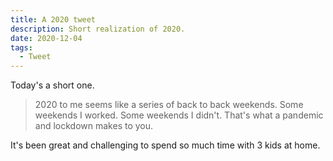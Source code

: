 ```yaml
---
title: A 2020 tweet
description: Short realization of 2020.
date: 2020-12-04
tags:
  - Tweet
---
```

Today's a short one. 

> 2020 to me seems like a series of back to back weekends. Some weekends I worked. Some weekends I didn't.
> That's what a pandemic and lockdown makes to you.

It's been great and challenging to spend so much time with 3 kids at home. 